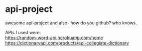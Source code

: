# api-project
awesome api-project and also- how do you github? who knows. 

APIs I used were: <br>
https://random-word-api.herokuapp.com/home <br>
https://dictionaryapi.com/products/api-collegiate-dictionary

